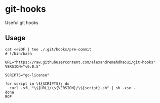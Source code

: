 # git-hooks

Useful git hooks

## Usage

```shell
cat <<EOF | tee ./.git/hooks/pre-commit
# !/bin/bash

URL="https://raw.githubusercontent.com/alexandremahdhaoui/git-hooks"
VERSION="v0.0.5"

SCRIPTS="go-license"

for script in \${SCRIPTS}; do
  curl -sfL "\${URL}/\${VERSION}/\${script}.sh" | sh -xse -
done
EOF
```
